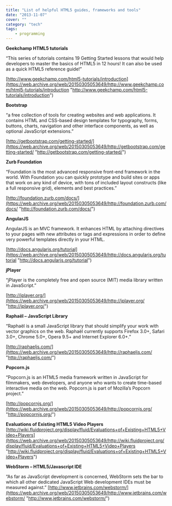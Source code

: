 ```yaml
---
title: "List of helpful HTML5 guides, frameworks and tools"
date: "2013-11-07"
cover: ""
category: "tech"
tags:
    - programming
---
```


**Geekchamp HTML5 tutorials**

“This series of tutorials contains 19 Getting Started lessons that would help developers to master the basics of HTML5 in 12 hours! It can also be used as a quick HTML5 reference guide!”

[http://www.geekchamp.com/html5-tutorials/introduction](https://web.archive.org/web/20150305053649/http://www.geekchamp.com/html5-tutorials/introduction "http://www.geekchamp.com/html5-tutorials/introduction")

**Bootstrap**

“a free collection of tools for creating websites and web applications. It contains HTML and CSS-based design templates for typography, forms, buttons, charts, navigation and other interface components, as well as optional JavaScript extensions.”

[http://getbootstrap.com/getting-started/](https://web.archive.org/web/20150305053649/http://getbootstrap.com/getting-started/ "http://getbootstrap.com/getting-started/")

**Zurb Foundation**

“Foundation is the most advanced responsive front-end framework in the world. With Foundation you can quickly prototype and build sites or apps that work on any kind of device, with tons of included layout constructs (like a full responsive grid), elements and best practices.”

[http://foundation.zurb.com/docs/](https://web.archive.org/web/20150305053649/http://foundation.zurb.com/docs/ "http://foundation.zurb.com/docs/")

**AngularJS**

AngularJS is an MVC framework. It enhances HTML by attaching directives to your pages with new attributes or tags and expressions in order to define very powerful templates directly in your HTML.

[http://docs.angularjs.org/tutorial](https://web.archive.org/web/20150305053649/http://docs.angularjs.org/tutorial "http://docs.angularjs.org/tutorial")

**jPlayer**

“jPlayer is the completely free and open source (MIT) media library written in JavaScript.”

[http://jplayer.org/](https://web.archive.org/web/20150305053649/http://jplayer.org/ "http://jplayer.org/")

**Raphaël – JavaScript Library**

“Raphaël is a small JavaScript library that should simplify your work with vector graphics on the web. Raphaël currently supports Firefox 3.0+, Safari 3.0+, Chrome 5.0+, Opera 9.5+ and Internet Explorer 6.0+.”

[http://raphaeljs.com/](https://web.archive.org/web/20150305053649/http://raphaeljs.com/ "http://raphaeljs.com/")

**Popcorn.js**

“Popcorn.js is an HTML5 media framework written in JavaScript for filmmakers, web developers, and anyone who wants to create time-based interactive media on the web. Popcorn.js is part of Mozilla’s Popcorn project.”

[http://popcornjs.org/](https://web.archive.org/web/20150305053649/http://popcornjs.org/ "http://popcornjs.org/")

**Evaluations of Existing HTML5 Video Players** [http://wiki.fluidproject.org/display/fluid/Evaluations+of+Existing+HTML5+Video+Players](https://web.archive.org/web/20150305053649/http://wiki.fluidproject.org/display/fluid/Evaluations+of+Existing+HTML5+Video+Players "http://wiki.fluidproject.org/display/fluid/Evaluations+of+Existing+HTML5+Video+Players")

**WebStorm – HTML5/Javascript IDE**

“As far as JavaScript development is concerned, WebStorm sets the bar to which all other dedicated JavaScript Web development IDEs must be measured against.” [http://www.jetbrains.com/webstorm/](https://web.archive.org/web/20150305053649/http://www.jetbrains.com/webstorm/ "http://www.jetbrains.com/webstorm/")
